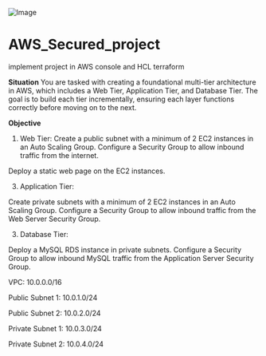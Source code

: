 ![Image](https://github.com/user-attachments/assets/a8df35ab-9790-4162-ae2a-3a0db9a17557)



# AWS_Secured_project
implement project in AWS console and HCL terraform 

**Situation**
You are tasked with creating a foundational multi-tier architecture in AWS, which includes a Web Tier, Application Tier, and Database Tier. The goal is to build each tier incrementally, ensuring each layer functions correctly before moving on to the next.

**Objective**
1. Web Tier:
Create a public subnet with a minimum of 2 EC2 instances in an Auto Scaling Group.
Configure a Security Group to allow inbound traffic from the internet.

Deploy a static web page on the EC2 instances.

3. Application Tier:

Create private subnets with a minimum of 2 EC2 instances in an Auto Scaling Group.
Configure a Security Group to allow inbound traffic from the Web Server Security Group.

3. Database Tier:

Deploy a MySQL RDS instance in private subnets.
Configure a Security Group to allow inbound MySQL traffic from the Application Server Security Group.


VPC: 10.0.0.0/16

Public Subnet 1: 10.0.1.0/24

Public Subnet 2: 10.0.2.0/24

Private Subnet 1: 10.0.3.0/24

Private Subnet 2: 10.0.4.0/24
